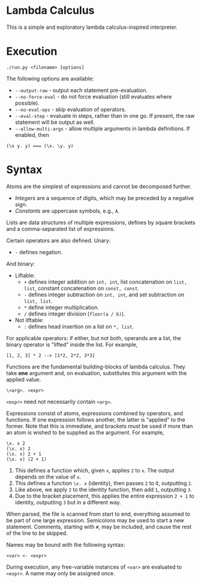 # Lambda Calculus

This is a simple and exploratory lambda calculus-inspired interpreter.

# Execution

```
./run.py <filename> [options]
```

The following options are available:

- `--output-raw` - output each statement pre-evaluation.
- `--no-force-eval` - do not force evaluation (still evaluates where possible).
- `--no-eval-ops` - skip evaluation of operators.
- `--eval-step` - evaluate in steps, rather than in one go. If present, the raw statement will be output as well.
- `--allow-multi-args` - allow multiple arguments in lambda definitions. If enabled, then
```
(\x y. y) === (\x. \y. y)
```

# Syntax

Atoms are the simplest of expressions and cannot be decomposed further.

- *Integers* are a sequence of digits, which may be preceded by a negative sign.
- *Constants* are uppercase symbols, e.g., `A`.

Lists are data structures of multiple expressions, defines by square brackets and a comma-separated list of expressions.

Certain operators are also defined.
Unary:

- `-` defines negation.

And binary:

- Liftable:
  - `+` defines integer addition on `int, int`, list concatenation on `list, list`, constant concatenation on `const, const`.
  - `-` defines integer subtraction on `int, int`, and set subtraction on `list, list`.
  - `*` define integer multiplication.
  - `/` defines integer division (`floor(a / b)`).
- Not liftable:
  - `:` defines head insertion on a list on `*, list`.

For applicable operators: if either, but not both, operands are a list, the binary operator is "lifted" inside the list.
For example,
```
[1, 2, 3] * 2 --> [1*2, 2*2, 3*3]
```

Functions are the fundamental building-blocks of lambda calculus.
They take **one** argument and, on evaluation, substitutes this argument with the applied value.

```
\<arg>. <expr>
```

`<expr>` need not necessarily contain `<arg>`.


Expressions consist of atoms, expressions combined by operators, and functions.
If one expression follows another, the latter is "applied" to the former.
Note that this is immediate, and brackets must be used if more than an atom is wished to be supplied as the argument.
For example,

```
\x. x 2
(\x. x) 2
(\x. x) 2 + 1
(\x. x) (2 + 1)
```

1. This defines a function which, given `x`, applies `2` to `x`.
The output depends on the value of `x`.
2. This defines a function `\x. x` (identity), then passes `2` to it, outputting `2`.
3. Like above, we apply `2` to the identity function, then add `1`, outputting `3`.
4. Due to the bracket placement, this applies the entire expression `2 + 1` to identity, outputting `3` but in a different way.

When parsed, the file is scanned from start to end, everything assumed to be part of one large expression.
Semicolons may be used to start a new statement.
Comments, starting with `#`, may be included, and cause the rest of the line to be skipped.

Names may be bound with the following syntax:
```
<var> <- <expr>
```
During execution, any free-variable instances of `<var>` are evaluated to `<expr>`.
A name may only be assigned once.
